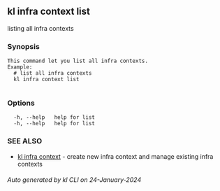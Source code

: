 ## kl infra context list

listing all infra contexts

### Synopsis

```
This command let you list all infra contexts.
Example:
  # list all infra contexts
  kl infra context list
	
```

### Options

```
  -h, --help   help for list
  -h, --help   help for list
```

### SEE ALSO

* [kl infra context](kl_infra_context.md)  - create new infra context and manage existing infra contexts

###### Auto generated by kl CLI on 24-January-2024
